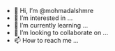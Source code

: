 - 👋 Hi, I’m @mohmadalshmre
- 👀 I’m interested in ...
- 🌱 I’m currently learning ...
- 💞️ I’m looking to collaborate on ...
- 📫 How to reach me ...

<!---
mohmadalshmre/mohmadalshmre is a ✨ special ✨ repository because its `README.md` (this file) appears on your GitHub profile.
You can click the Preview link to take a look at your changes.
--->
